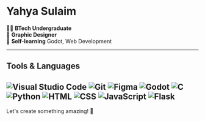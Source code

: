 # Yahya Sulaim

👨‍💻 **BTech Undergraduate**  
🎨 **Graphic Designer**  
🌱 **Self-learning** Godot, Web Development

---

## Tools & Languages
![Visual Studio Code](https://img.shields.io/badge/-VS%20Code-0078D4?logo=visual-studio-code&logoColor=white)
![Git](https://img.shields.io/badge/-Git-F05032?logo=git&logoColor=white)
![Figma](https://img.shields.io/badge/-Figma-F24E1E?logo=figma&logoColor=white)
![Godot](https://img.shields.io/badge/-Godot-478CBF?logo=godot-engine&logoColor=white)
![C](https://img.shields.io/badge/-C-A8B9CC?logo=c&logoColor=white)
![Python](https://img.shields.io/badge/-Python-3776AB?logo=python&logoColor=white)
![HTML](https://img.shields.io/badge/-HTML5-E34F26?logo=html5&logoColor=white)
![CSS](https://img.shields.io/badge/-CSS3-1572B6?logo=css3&logoColor=white)
![JavaScript](https://img.shields.io/badge/-JavaScript-F7DF1E?logo=javascript&logoColor=black)
![Flask](https://img.shields.io/badge/-Flask-000000?logo=flask&logoColor=white)
---

Let's create something amazing! 🚀
